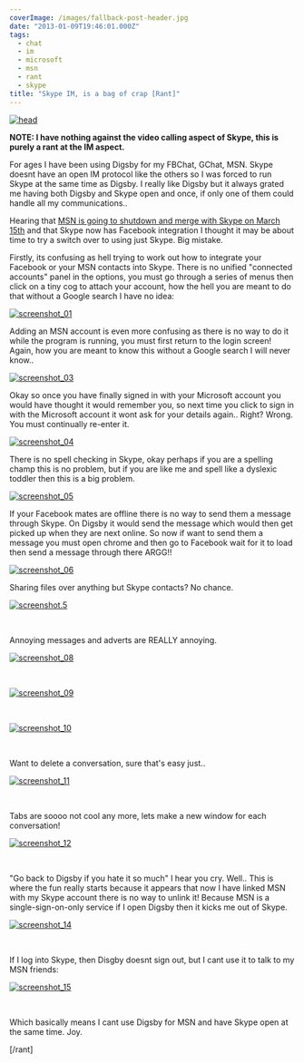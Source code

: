 ```yaml
---
coverImage: /images/fallback-post-header.jpg
date: "2013-01-09T19:46:01.000Z"
tags:
  - chat
  - im
  - microsoft
  - msn
  - rant
  - skype
title: "Skype IM, is a bag of crap [Rant]"
---
```


[![head](/wp-content/uploads/2013/01/head.png)](/posts/skype-im-is-a-bag-of-crap-rant/attachment/head-4/)

**NOTE: I have nothing against the video calling aspect of Skype, this is purely a rant at the IM aspect.**

<!-- more -->

For ages I have been using Digsby for my FBChat, GChat, MSN. Skype doesnt have an open IM protocol like the others so I was forced to run Skype at the same time as Digsby. I really like Digsby but it always grated me having both Digsby and Skype open and once, if only one of them could handle all my communications..

Hearing that [MSN is going to shutdown and merge with Skype on March 15th](https://www.winbeta.org/news/microsoft-confirms-windows-live-messenger-service-retirement-march-15th) and that Skype now has Facebook integration I thought it may be about time to try a switch over to using just Skype. Big mistake.

Firstly, its confusing as hell trying to work out how to integrate your Facebook or your MSN contacts into Skype. There is no unified "connected accounts" panel in the options, you must go through a series of menus then click on a tiny cog to attach your account, how the hell you are meant to do that without a Google search I have no idea:

[![screenshot_01](/wp-content/uploads/2013/01/screenshot_01.png)](/posts/skype-im-is-a-bag-of-crap-rant/attachment/screenshot_01-8/)

Adding an MSN account is even more confusing as there is no way to do it while the program is running, you must first return to the login screen! Again, how you are meant to know this without a Google search I will never know..

[![screenshot_03](/wp-content/uploads/2013/01/screenshot_03.png)](/posts/skype-im-is-a-bag-of-crap-rant/attachment/screenshot_03-8/)

Okay so once you have finally signed in with your Microsoft account you would have thought it would remember you, so next time you click to sign in with the Microsoft account it wont ask for your details again.. Right? Wrong. You must continually re-enter it.

[![screenshot_04](/wp-content/uploads/2013/01/screenshot_04.png)](/posts/skype-im-is-a-bag-of-crap-rant/attachment/screenshot_04-6/)

There is no spell checking in Skype, okay perhaps if you are a spelling champ this is no problem, but if you are like me and spell like a dyslexic toddler then this is a big problem.

[![screenshot_05](/wp-content/uploads/2013/01/screenshot_05.png)](/posts/skype-im-is-a-bag-of-crap-rant/attachment/screenshot_05-6/)

If your Facebook mates are offline there is no way to send them a message through Skype. On Digsby it would send the message which would then get picked up when they are next online. So now if want to send them a message you must open chrome and then go to Facebook wait for it to load then send a message through there ARGG!!

[![screenshot_06](/wp-content/uploads/2013/01/screenshot_06.png)](/posts/skype-im-is-a-bag-of-crap-rant/attachment/screenshot_06-5/)

Sharing files over anything but Skype contacts? No chance.

[![screenshot.5](/wp-content/uploads/2013/01/screenshot.5.png)](/posts/skype-im-is-a-bag-of-crap-rant/attachment/screenshot-5/)

&nbsp;

Annoying messages and adverts are REALLY annoying.

[![screenshot_08](/wp-content/uploads/2013/01/screenshot_08.png)](/posts/skype-im-is-a-bag-of-crap-rant/attachment/screenshot_08/)

&nbsp;

[![screenshot_09](/wp-content/uploads/2013/01/screenshot_09.png)](/posts/skype-im-is-a-bag-of-crap-rant/attachment/screenshot_09/)

&nbsp;

[![screenshot_10](/wp-content/uploads/2013/01/screenshot_10.png)](/posts/skype-im-is-a-bag-of-crap-rant/attachment/screenshot_10-3/)

&nbsp;

Want to delete a conversation, sure that's easy just..

[![screenshot_11](/wp-content/uploads/2013/01/screenshot_11.png)](/posts/skype-im-is-a-bag-of-crap-rant/attachment/screenshot_11-3/)

&nbsp;

Tabs are soooo not cool any more, lets make a new window for each conversation!

[![screenshot_12](/wp-content/uploads/2013/01/screenshot_12.png)](/posts/skype-im-is-a-bag-of-crap-rant/attachment/screenshot_12/)

&nbsp;

"Go back to Digsby if you hate it so much" I hear you cry. Well.. This is where the fun really starts because it appears that now I have linked MSN with my Skype account there is no way to unlink it! Because MSN is a single-sign-on-only service if I open Digsby then it kicks me out of Skype.

[![screenshot_14](/wp-content/uploads/2013/01/screenshot_14.png)](/posts/skype-im-is-a-bag-of-crap-rant/attachment/screenshot_14/)

&nbsp;

If I log into Skype, then Disgby doesnt sign out, but I cant use it to talk to my MSN friends:

[![screenshot_15](/wp-content/uploads/2013/01/screenshot_15.png)](/posts/skype-im-is-a-bag-of-crap-rant/attachment/screenshot_15/)

&nbsp;

Which basically means I cant use Digsby for MSN and have Skype open at the same time. Joy.

[/rant]
